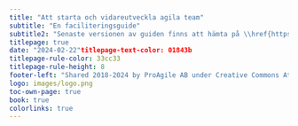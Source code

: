 ```yaml
---
title: "Att starta och vidareutveckla agila team"
subtitle: "En faciliteringsguide"
subtitle2: "Senaste versionen av guiden finns att hämta på \\href{https://www.proagile.se/teams}{proagile.se/teams}"
titlepage: true
date: "2024-02-22"titlepage-text-color: 01843b
titlepage-rule-color: 33cc33
titlepage-rule-height: 8
footer-left: "Shared 2018-2024 by ProAgile AB under Creative Commons Attribution ShareAlike 4.0 International license"
logo: images/logo.png
toc-own-page: true
book: true
colorlinks: true
---
```

